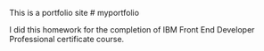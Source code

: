 This is a portfolio site # myportfolio

I did this homework for the completion of IBM Front End Developer Professional certificate course.
